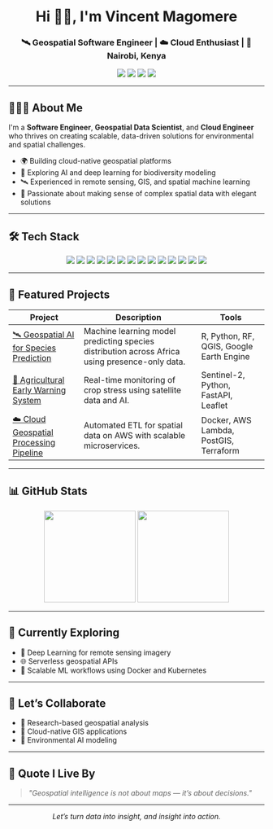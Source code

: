 <h1 align="center">Hi 👋🏽, I'm Vincent Magomere</h1>
<h3 align="center">🛰️ Geospatial Software Engineer | ☁️ Cloud Enthusiast | 📍 Nairobi, Kenya</h3>

<p align="center">
  <a href="mailto:vkadenge89@gmail.com"><img src="https://img.shields.io/badge/Email-vkadenge89@gmail.com-blue?style=flat&logo=gmail&logoColor=white"></a>
  <a href="https://linkedin.com/in/vincent-magomere-b088ab18a"><img src="https://img.shields.io/badge/LinkedIn-Connect-blue?style=flat&logo=linkedin"></a>
  <a href="https://github.com/GenericDevs"><img src="https://img.shields.io/badge/GitHub-@GenericDevs-black?style=flat&logo=github"></a>
  <a href="https://vincentkadenge.com"><img src="https://img.shields.io/badge/Portfolio-Visit-green?style=flat&logo=google-chrome"></a>
</p>

---

## 👨🏽‍💻 About Me

I'm a **Software Engineer**, **Geospatial Data Scientist**, and **Cloud Engineer** who thrives on creating scalable, data-driven solutions for environmental and spatial challenges.

- 🌍 Building cloud-native geospatial platforms
- 🧠 Exploring AI and deep learning for biodiversity modeling
- 🛰️ Experienced in remote sensing, GIS, and spatial machine learning
- 🎯 Passionate about making sense of complex spatial data with elegant solutions

---

## 🛠 Tech Stack

<p align="center">
  <img src="https://img.shields.io/badge/Python-3776AB?style=for-the-badge&logo=python&logoColor=white" />
  <img src="https://img.shields.io/badge/JavaScript-F7DF1E?style=for-the-badge&logo=javascript&logoColor=black" />
  <img src="https://img.shields.io/badge/React-61DAFB?style=for-the-badge&logo=react&logoColor=black" />
  <img src="https://img.shields.io/badge/Flask-000000?style=for-the-badge&logo=flask&logoColor=white" />
  <img src="https://img.shields.io/badge/Django-092E20?style=for-the-badge&logo=django&logoColor=white" />
  <img src="https://img.shields.io/badge/PostgreSQL-336791?style=for-the-badge&logo=postgresql&logoColor=white" />
  <img src="https://img.shields.io/badge/GeoServer-5586A4?style=for-the-badge&logo=geoserver&logoColor=white" />
  <img src="https://img.shields.io/badge/QGIS-589632?style=for-the-badge&logo=qgis&logoColor=white" />
  <img src="https://img.shields.io/badge/AWS-232F3E?style=for-the-badge&logo=amazon-aws&logoColor=white" />
  <img src="https://img.shields.io/badge/Docker-2496ED?style=for-the-badge&logo=docker&logoColor=white" />
  <img src="https://img.shields.io/badge/Kubernetes-326CE5?style=for-the-badge&logo=kubernetes&logoColor=white" />
  <img src="https://img.shields.io/badge/Terraform-7B42BC?style=for-the-badge&logo=terraform&logoColor=white" />
  <img src="https://img.shields.io/badge/TensorFlow-FF6F00?style=for-the-badge&logo=tensorflow&logoColor=white" />
  <img src="https://img.shields.io/badge/Scikit--learn-F7931E?style=for-the-badge&logo=scikit-learn&logoColor=white" />
</p>

---

## 🚀 Featured Projects

| Project | Description | Tools |
|--------|-------------|--------|
| [🛰 Geospatial AI for Species Prediction](#) | Machine learning model predicting species distribution across Africa using presence-only data. | R, Python, RF, QGIS, Google Earth Engine |
| [🌾 Agricultural Early Warning System](#) | Real-time monitoring of crop stress using satellite data and AI. | Sentinel-2, Python, FastAPI, Leaflet |
| [☁️ Cloud Geospatial Processing Pipeline](#) | Automated ETL for spatial data on AWS with scalable microservices. | Docker, AWS Lambda, PostGIS, Terraform |

---

## 📊 GitHub Stats

<p align="center">
  <img src="https://github-readme-stats.vercel.app/api?username=GenericDevs&show_icons=true&theme=radical" height="180"/>
  <img src="https://github-readme-stats.vercel.app/api/top-langs/?username=GenericDevs&layout=compact&theme=radical" height="180"/>
</p>

---

## 🌱 Currently Exploring

- 🤖 Deep Learning for remote sensing imagery  
- 🌐 Serverless geospatial APIs  
- 🧪 Scalable ML workflows using Docker and Kubernetes  

---

## 🤝 Let’s Collaborate

- 🔹 Research-based geospatial analysis  
- 🔹 Cloud-native GIS applications  
- 🔹 Environmental AI modeling  

---

## 💬 Quote I Live By

> *"Geospatial intelligence is not about maps — it’s about decisions."*

---

<p align="center">
  <i>Let’s turn data into insight, and insight into action.</i>
</p>
